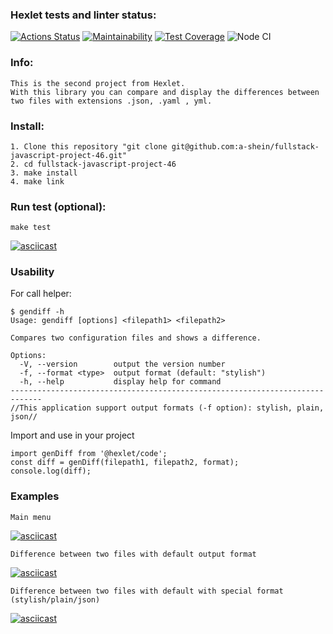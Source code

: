 ### Hexlet tests and linter status:
[![Actions Status](https://github.com/a-shein/fullstack-javascript-project-46/workflows/hexlet-check/badge.svg)](https://github.com/a-shein/fullstack-javascript-project-46/actions)
[![Maintainability](https://api.codeclimate.com/v1/badges/31846da04b634ed1a865/maintainability)](https://codeclimate.com/github/a-shein/fullstack-javascript-project-46/maintainability)
[![Test Coverage](https://api.codeclimate.com/v1/badges/31846da04b634ed1a865/test_coverage)](https://codeclimate.com/github/a-shein/fullstack-javascript-project-46/test_coverage)
![Node CI](https://github.com/a-shein/fullstack-javascript-project-46/actions/workflows/node.js.yml/badge.svg)

### Info:
```
This is the second project from Hexlet. 
With this library you can compare and display the differences between two files with extensions .json, .yaml , yml.
```

### Install:
```
1. Clone this repository "git clone git@github.com:a-shein/fullstack-javascript-project-46.git"
2. cd fullstack-javascript-project-46
3. make install
4. make link
```

### Run test (optional):
```
make test
```
[![asciicast](https://asciinema.org/a/2Dukjah4mdnDRvvkMkByKk7Jr.svg)](https://asciinema.org/a/2Dukjah4mdnDRvvkMkByKk7Jr)

### Usability
For call helper:
```
$ gendiff -h 
Usage: gendiff [options] <filepath1> <filepath2>

Compares two configuration files and shows a difference.

Options:
  -V, --version        output the version number
  -f, --format <type>  output format (default: "stylish")
  -h, --help           display help for command
-----------------------------------------------------------------------------
//This application support output formats (-f option): stylish, plain, json//
```
Import and use in your project
```
import genDiff from '@hexlet/code';
const diff = genDiff(filepath1, filepath2, format);
console.log(diff);
```

### Examples
```
Main menu
```
[![asciicast](https://asciinema.org/a/2Gqm3Zt5c8tyu2ozNR6JsxoRO.svg)](https://asciinema.org/a/2Gqm3Zt5c8tyu2ozNR6JsxoRO)

```
Difference between two files with default output format
```
[![asciicast](https://asciinema.org/a/bF0M0piQD5bQuSoZM4smvRlXL.svg)](https://asciinema.org/a/bF0M0piQD5bQuSoZM4smvRlXL)

```
Difference between two files with default with special format (stylish/plain/json)
```
[![asciicast](https://asciinema.org/a/OhGElaEON1eWH2rk103UDIJB2.svg)](https://asciinema.org/a/OhGElaEON1eWH2rk103UDIJB2)
